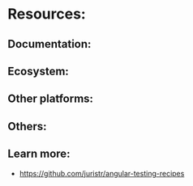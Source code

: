# Resources:

## Documentation:


## Ecosystem:


## Other platforms:


## Others:


## Learn more:
- https://github.com/juristr/angular-testing-recipes

